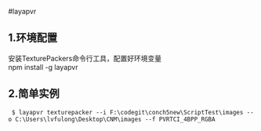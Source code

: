 #layapvr
## 1.环境配置
安装TexturePackers命令行工具，配置好环境变量  
npm install -g layapvr
## 2.简单实例
``` 
 $ layapvr texturepacker --i F:\codegit\conch5new\ScriptTest\images --o C:\Users\lvfulong\Desktop\CNM\images --f PVRTCI_4BPP_RGBA
 ``` 
